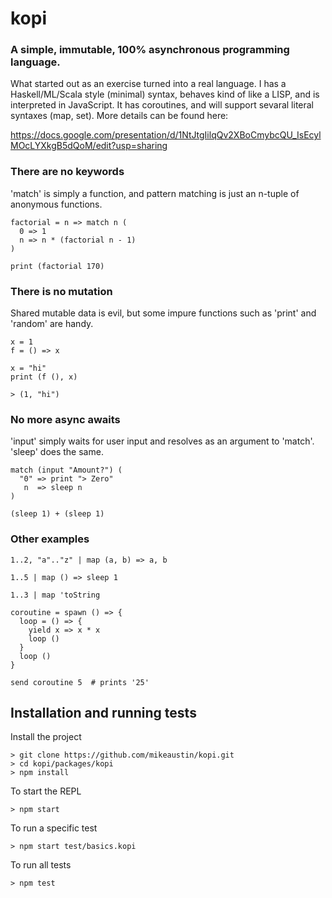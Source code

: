 # kopi

### A simple, immutable, 100% asynchronous programming language.

What started out as an exercise turned into a real language. I has a Haskell/ML/Scala style (minimal) syntax, behaves kind of like a LISP, and is interpreted in JavaScript. It has coroutines, and will support sevaral literal syntaxes (map, set). More details can be found here:

https://docs.google.com/presentation/d/1NtJtgIilqQv2XBoCmybcQU_IsEcylMOcLYXkgB5dQoM/edit?usp=sharing

### There are no keywords

'match' is simply a function, and pattern matching is just an n-tuple of anonymous functions.

    factorial = n => match n (
      0 => 1
      n => n * (factorial n - 1)
    )

    print (factorial 170)

### There is no mutation

Shared mutable data is evil, but some impure functions such as 'print' and 'random' are handy.

    x = 1
    f = () => x

    x = "hi"
    print (f (), x)

    > (1, "hi")

### No more async awaits

'input' simply waits for user input and resolves as an argument to 'match'. 'sleep' does the same.


    match (input "Amount?") (
      "0" => print "> Zero"
       n  => sleep n
    )

    (sleep 1) + (sleep 1)

### Other examples

    1..2, "a".."z" | map (a, b) => a, b
    
    1..5 | map () => sleep 1
    
    1..3 | map 'toString
    
    coroutine = spawn () => {
      loop = () => {
        yield x => x * x
        loop ()
      }
      loop ()
    }
    
    send coroutine 5  # prints '25'

## Installation and running tests

Install the project

    > git clone https://github.com/mikeaustin/kopi.git
    > cd kopi/packages/kopi
    > npm install

To start the REPL

    > npm start

To run a specific test

    > npm start test/basics.kopi

To run all tests

    > npm test
